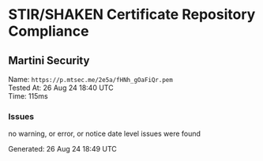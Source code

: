 # STIR/SHAKEN Certificate Repository Compliance

## Martini Security

Name: `https://p.mtsec.me/2e5a/fHNh_gOaFiQr.pem`\
Tested At: 26 Aug 24 18:40 UTC\
Time: 115ms

### Issues

no warning, or error, or notice date level issues were found

Generated: 26 Aug 24 18:49 UTC